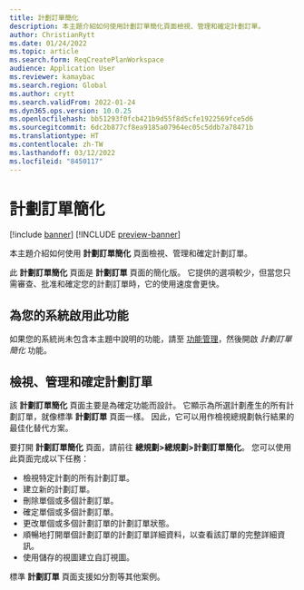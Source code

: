 ```yaml
---
title: 計劃訂單簡化
description: 本主題介紹如何使用計劃訂單簡化頁面檢視、管理和確定計劃訂單。
author: ChristianRytt
ms.date: 01/24/2022
ms.topic: article
ms.search.form: ReqCreatePlanWorkspace
audience: Application User
ms.reviewer: kamaybac
ms.search.region: Global
ms.author: crytt
ms.search.validFrom: 2022-01-24
ms.dyn365.ops.version: 10.0.25
ms.openlocfilehash: bb51293f0fcb421b9d55f8d5cfe1922569fce5d6
ms.sourcegitcommit: 6dc2b877cf8ea9185a07964ec05c5ddb7a78471b
ms.translationtype: HT
ms.contentlocale: zh-TW
ms.lasthandoff: 03/12/2022
ms.locfileid: "8450117"
---
```

# <a name="planned-orders-simplified"></a>計劃訂單簡化

[!include [banner](../../includes/banner.md)]
[!INCLUDE [preview-banner](../../includes/preview-banner.md)]
<!--KFM: preview until 10.0.25 GA -->

本主題介紹如何使用 **計劃訂單簡化** 頁面檢視、管理和確定計劃訂單。

此 **計劃訂單簡化** 頁面是 **計劃訂單** 頁面的簡化版。 它提供的選項較少，但當您只需審查、批准和確定您的計劃訂單時，它的使用速度會更快。

## <a name="turn-on-this-feature-for-your-system"></a>為您的系統啟用此功能

如果您的系統尚未包含本主題中說明的功能，請至 [功能管理](../../../fin-ops-core/fin-ops/get-started/feature-management/feature-management-overview.md)，然後開啟 *計劃訂單簡化* 功能。

## <a name="view-manage-and-firm-planned-orders"></a>檢視、管理和確定計劃訂單

該 **計劃訂單簡化** 頁面主要是為確定功能而設計。 它顯示為所選計劃產生的所有計劃訂單，就像標準 **計劃訂單** 頁面一樣。 因此，它可以用作檢視總規劃執行結果的最佳化替代方案。

要打開 **計劃訂單簡化** 頁面，請前往 **總規劃\>總規劃\>計劃訂單簡化**。 您可以使用此頁面完成以下任務：

- 檢視特定計劃的所有計劃訂單。
- 建立新的計劃訂單。
- 刪除單個或多個計劃訂單。
- 確定單個或多個計劃訂單。
- 更改單個或多個計劃訂單的計劃訂單狀態。
- 順暢地打開單個計劃訂單的計劃訂單詳細資料，以查看該訂單的完整詳細資訊。
- 使用儲存的視圖建立自訂視圖。

標準 **計劃訂單** 頁面支援如分割等其他案例。
